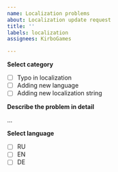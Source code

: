 ```yaml
---
name: Localization problems 
about: Localization update request 
title: ''
labels: localization 
assignees: KirboGames

---
```


**Select category**

- [ ] Typo in localization
- [ ] Adding new language
- [ ] Adding new localization string

**Describe the problem in detail**

...

**Select language**

- [ ] RU
- [ ] EN
- [ ] DE